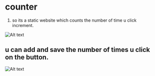# counter
1. so its a static website which counts the number of time u click increment. 

![Alt text](https://i.imgur.com/EoznfEt.png "Optional title")

## u can add and save the number of times u click on the button. 
![Alt text](https://i.imgur.com/ItcphfV.png)
